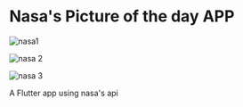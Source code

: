 # Nasa's Picture of the day APP

![nasa1](https://user-images.githubusercontent.com/37305144/73879098-dc978d00-4829-11ea-8201-8a44c414f322.PNG)

![nasa 2](https://user-images.githubusercontent.com/37305144/73879096-db666000-4829-11ea-8a38-ed5365eb3d6b.PNG)

![nasa 3](https://user-images.githubusercontent.com/37305144/73879102-de615080-4829-11ea-9073-ea191b957cb9.PNG)

A Flutter app using nasa's api

